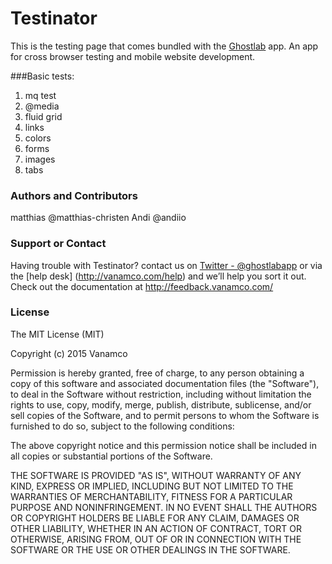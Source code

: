 Testinator
==========

This is the testing page that comes bundled with the <a href="http://ghostlab.vanamco.com/">Ghostlab</a> app. An app for cross browser testing and mobile website development.

###Basic tests:

1. mq test
1. @media
1. fluid grid
1. links
1. colors
1. forms
1. images
1. tabs

### Authors and Contributors

matthias @matthias-christen
Andi @andiio

### Support or Contact

Having trouble with Testinator? contact us on [Twitter - @ghostlabapp](https://twitter.com/ghostlabapp) or via the [help desk] (http://vanamco.com/help) and we’ll help you sort it out. Check out the documentation at http://feedback.vanamco.com/ 

### License

The MIT License (MIT)

Copyright (c) 2015 Vanamco

Permission is hereby granted, free of charge, to any person obtaining a copy of
this software and associated documentation files (the "Software"), to deal in
the Software without restriction, including without limitation the rights to
use, copy, modify, merge, publish, distribute, sublicense, and/or sell copies of
the Software, and to permit persons to whom the Software is furnished to do so,
subject to the following conditions:

The above copyright notice and this permission notice shall be included in all
copies or substantial portions of the Software.

THE SOFTWARE IS PROVIDED "AS IS", WITHOUT WARRANTY OF ANY KIND, EXPRESS OR
IMPLIED, INCLUDING BUT NOT LIMITED TO THE WARRANTIES OF MERCHANTABILITY, FITNESS
FOR A PARTICULAR PURPOSE AND NONINFRINGEMENT. IN NO EVENT SHALL THE AUTHORS OR
COPYRIGHT HOLDERS BE LIABLE FOR ANY CLAIM, DAMAGES OR OTHER LIABILITY, WHETHER
IN AN ACTION OF CONTRACT, TORT OR OTHERWISE, ARISING FROM, OUT OF OR IN
CONNECTION WITH THE SOFTWARE OR THE USE OR OTHER DEALINGS IN THE SOFTWARE.